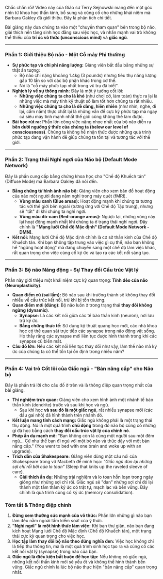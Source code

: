 Chắc chắn rồi! Video này của Giáo sư Terry Sejnowski mang đến một góc nhìn từ khoa học thần kinh, bổ sung và củng cố cho những khái niệm mà Barbara Oakley đã giới thiệu. Đây là phân tích chi tiết.

Bài giảng này đưa chúng ta vào một "chuyến tham quan" bên trong bộ não, giải thích nền tảng sinh học đằng sau việc học, và nhấn mạnh vai trò không thể thiếu của **trí óc vô thức (unconscious mind)** và **giấc ngủ**.

---

### Phần 1: Giới thiệu Bộ não - Một Cỗ máy Phi thường

*   **Sự phức tạp và chi phí năng lượng:** Giảng viên bắt đầu bằng những sự thật ấn tượng:
    *   Bộ não chỉ nặng khoảng 1.4kg (3 pounds) nhưng tiêu thụ năng lượng gấp 10 lần so với các bộ phận khác trong cơ thể.
    *   Nó là "cỗ máy phức tạp nhất trong vũ trụ đã biết".
*   **Nghịch lý về sự thông minh:** Đây là một ý tưởng cốt lõi:
    *   **Những việc chúng ta cho là khó** (như chơi cờ, làm toán) thực ra lại là những việc mà máy tính kỹ thuật số làm tốt hơn chúng ta rất nhiều.
    *   **Những việc chúng ta cho là dễ dàng, hiển nhiên** (như nhìn, nghe, đi lại, cầm nắm) thực chất lại là những vấn đề cực kỳ phức tạp mà ngay cả siêu máy tính mạnh nhất thế giới cũng không thể làm được.
*   **Bài học rút ra:** Phần lớn công việc nặng nhọc nhất của bộ não diễn ra **bên dưới ngưỡng ý thức của chúng ta (below our level of consciousness)**. Chúng ta không hề nhận thức được những quá trình phức tạp đang vận hành để giúp chúng ta tồn tại và tương tác với thế giới.

---

### Phần 2: Trạng thái Nghỉ ngơi của Não bộ (Default Mode Network)

Đây là phần cung cấp bằng chứng khoa học cho "Chế độ Khuếch tán" (Diffuse Mode) mà Barbara Oakley đã nói đến.

*   **Bằng chứng từ hình ảnh não bộ:** Giảng viên cho xem bản đồ hoạt động của não một người đang nằm nghỉ trong máy quét (fMRI).
    *   **Vùng màu xanh (Blue areas):** Hoạt động mạnh khi chúng ta tương tác với thế giới bên ngoài (tương ứng với Chế độ Tập trung), nhưng sẽ "tắt" đi khi chúng ta nghỉ ngơi.
    *   **Vùng màu đỏ-cam (Red-orange areas):** Ngược lại, những vùng này lại hoạt động mạnh nhất khi chúng ta ở trạng thái nghỉ ngơi. Đây chính là **"Mạng lưới Chế độ Mặc định" (Default Mode Network - DMN)**.
*   **Kết nối:** Mạng lưới Chế độ Mặc định chính là cơ sở thần kinh của Chế độ Khuếch tán. Khi bạn không tập trung vào việc gì cụ thể, não bạn không hề "ngừng hoạt động" mà đang chuyển sang một chế độ làm việc khác, rất quan trọng cho việc củng cố ký ức và tạo ra các kết nối sáng tạo.

---

### Phần 3: Bộ não Năng động - Sự Thay đổi Cấu trúc Vật lý

Phần này giới thiệu một khái niệm cực kỳ quan trọng: **Tính dẻo của não (Neuroplasticity).**

*   **Quan điểm cũ (sai lầm):** Bộ não sau khi trưởng thành sẽ không thay đổi nhiều về cấu trúc kết nối, trừ khi bị tổn thương.
*   **Quan điểm mới (đúng):** Bộ não luôn ở trong trạng thái **thay đổi không ngừng (dynamic)**.
    *   **Synapse:** Là các kết nối giữa các tế bào thần kinh (neuron), nơi lưu trữ ký ức.
    *   **Bằng chứng thực tế:** Sử dụng kỹ thuật quang học mới, các nhà khoa học có thể quan sát trực tiếp các synapse trong não động vật sống. Họ thấy rằng các synapse mới liên tục được hình thành trong khi các synapse cũ biến mất.
*   **Câu đố lớn:** Nếu các kết nối liên tục thay đổi như vậy, làm thế nào mà ký ức của chúng ta có thể tồn tại ổn định trong nhiều năm?

---

### Phần 4: Vai trò Cốt lõi của Giấc ngủ - "Bản nâng cấp" cho Não bộ

Đây là phần trả lời cho câu đố ở trên và là thông điệp quan trọng nhất của bài giảng.

*   **Thí nghiệm trực quan:** Giảng viên cho xem hình ảnh một nhánh tế bào thần kinh (dendrite) trước và sau khi học và ngủ.
    *   Sau khi học **và sau đó là một giấc ngủ**, rất nhiều synapse mới (các đầu gai nhỏ) đã hình thành trên nhánh đó.
*   **Kết luận mang tính cách mạng:** Giấc ngủ không phải là một trạng thái thụ động. Nó là một quá trình **chủ động** trong đó não bộ củng cố những gì đã học bằng cách **thay đổi cấu trúc vật lý của chính nó**.
*   **Phép ẩn dụ mạnh mẽ:** "Bạn không còn là cùng một người sau một đêm ngủ... Cứ như thể bạn đi ngủ với một bộ não và thức dậy với một bản nâng cấp." (You went to bed with one brain and woke up with an upgrade).
*   **Trích dẫn của Shakespeare:** Giảng viên dùng một câu nói của Shakespeare trong vở Macbeth để minh họa: *“Giấc ngủ đan lại những sợi chỉ rối bời của lo toan”* (Sleep that knits up the raveled sleeve of care).
    *   **Giải thích ẩn dụ:** Những trải nghiệm và lo toan hỗn loạn trong ngày giống như những sợi chỉ rối. Giấc ngủ sẽ "đan" những sợi chỉ đó lại thành một tấm thảm ký ức có trật tự, mạch lạc và bền vững. Đây chính là quá trình củng cố ký ức (memory consolidation).

### Tóm tắt & Thông điệp chính

1.  **Đừng xem thường sức mạnh của vô thức:** Phần lớn những gì não bạn làm đều nằm ngoài tầm kiểm soát của ý thức.
2.  **"Nghỉ ngơi" là một hình thức làm việc:** Khi bạn thư giãn, não bạn đang kích hoạt Mạng lưới Chế độ Mặc định (Chế độ Khuếch tán), một trạng thái cực kỳ quan trọng cho việc học.
3.  **Học tập làm thay đổi bộ não theo đúng nghĩa đen:** Việc học không chỉ là tiếp thu thông tin, mà là một quá trình sinh học tạo ra và củng cố các kết nối vật lý (synapse) trong não của bạn.
4.  **Giấc ngủ là điều kiện bắt buộc để học tập:** Nếu không có giấc ngủ, những kết nối thần kinh mới sẽ yếu ớt và không thể hình thành bền vững. Giấc ngủ chính là lúc bộ não thực hiện "bản nâng cấp" quan trọng nhất.